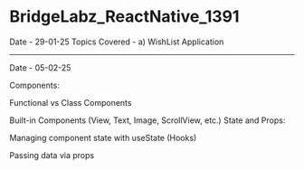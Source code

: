 # BridgeLabz_ReactNative_1391


Date - 29-01-25
Topics Covered - a) WishList Application

-----------
Date - 05-02-25

Components:

Functional vs Class Components

Built-in Components (View, Text, Image, ScrollView, etc.)
State and Props:

Managing component state with useState (Hooks)

Passing data via props

